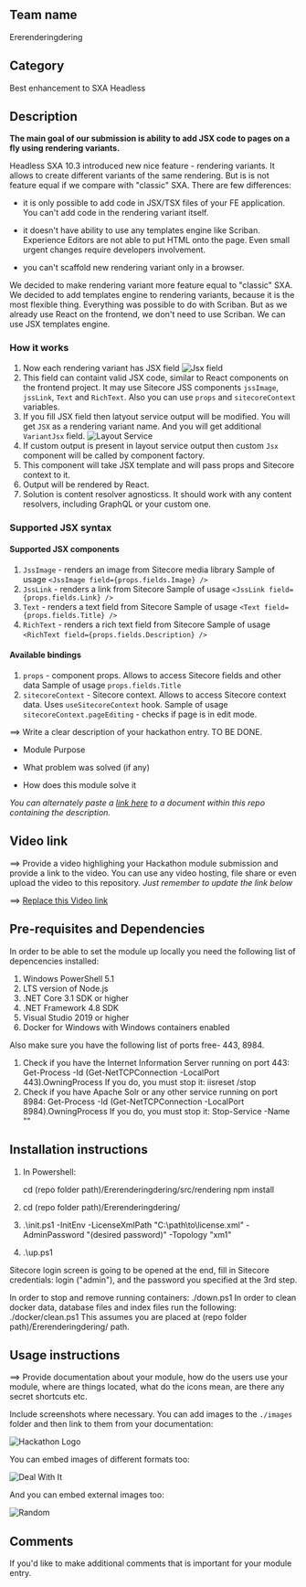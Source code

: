 ## Team name

Ererenderingdering

## Category

Best enhancement to SXA Headless

## Description

**The main goal of our submission is ability to add JSX code to pages on a fly using rendering variants.**

Headless SXA 10.3 introduced new nice feature - rendering variants. It allows to create different variants of the same rendering. But is is not feature equal if we compare with "classic" SXA. There are few differences:

- it is only possible to add code in JSX/TSX files of your FE application. You can't add code in the rendering variant itself.

- it doesn't have ability to use any templates engine like Scriban. Experience Editors are not able to put HTML onto the page. Even small urgent changes require developers involvement.
  
- you can't scaffold new rendering variant only in a browser.

We decided to make rendering variant more feature equal to "classic" SXA. We decided to add templates engine to rendering variants, because it is the most flexible thing. Everything was possible to do with Scriban. But as we already use React on the frontend, we don't need to use Scriban. We can use JSX templates engine.

### How it works

1. Now each rendering variant has JSX field
![Jsx field](docs/images/Flow.png?raw=true "Jsx field")
1. This field can containt valid JSX code, similar to React components on the frontend project. It may use Sitecore JSS components `jssImage`, `jssLink`, `Text` and `RichText`. Also you can use `props` and `sitecoreContext` variables.
1. If you fill JSX field then latyout service output will be modified. You will get `JSX` as a rendering variant name. And you will get additional `VariantJsx` field.
![Layout Service](docs/images/LayoutService.png?raw=true "Layout Service")
1. If custom output is present in layout service output then custom `Jsx` component will be called by component factory.
1. This component will take JSX template and will pass props and Sitecore context to it.
1. Output will be rendered by React.
1. Solution is content resolver agnosticss. It should work with any content resolvers, including GraphQL or your custom one.

### Supported JSX syntax

#### Supported JSX components

1. `JssImage` - renders an image from Sitecore media library
  Sample of usage `<JssImage field={props.fields.Image} />`
2. `JssLink` - renders a link from Sitecore
  Sample of usage `<JssLink field={props.fields.Link} />`
3. `Text` - renders a text field from Sitecore
  Sample of usage `<Text field={props.fields.Title} />`
4. `RichText` - renders a rich text field from Sitecore
  Sample of usage `<RichText field={props.fields.Description} />`

#### Available bindings

1. `props` - component props. Allows to access Sitecore fields and other data
   Sample of usage `props.fields.Title`
2. `sitecoreContext` - Sitecore context. Allows to access Sitecore context data. Uses `useSitecoreContext` hook.
   Sample of usage `sitecoreContext.pageEditing` - checks if page is in edit mode.

⟹ Write a clear description of your hackathon entry. TO BE DONE.



- Module Purpose

- What problem was solved (if any)

- How does this module solve it



_You can alternately paste a [link here](#docs) to a document within this repo containing the description._



## Video link

⟹ Provide a video highlighing your Hackathon module submission and provide a link to the video. You can use any video hosting, file share or even upload the video to this repository. _Just remember to update the link below_



⟹ [Replace this Video link](#video-link)





## Pre-requisites and Dependencies


In order to be able to set the module up locally you need the following list of depencencies installed:

1. Windows PowerShell 5.1
2. LTS version of Node.js
3. .NET Core 3.1 SDK or higher
4. .NET Framework 4.8 SDK
5. Visual Studio 2019 or higher
6. Docker for Windows with Windows containers enabled

Also make sure you have the following list of ports free- 443, 8984.

1. Check if you have the Internet Information Server running on port 443:
   Get-Process -Id (Get-NetTCPConnection -LocalPort 443).OwningProcess
   If you do, you must stop it:
   iisreset /stop
2. Check if you have Apache Solr or any other service running on port 8984:
   Get-Process -Id (Get-NetTCPConnection -LocalPort 8984).OwningProcess
   If you do, you must stop it:
   Stop-Service -Name "<the name of your service>"



## Installation instructions

1. In Powershell:
   
   cd (repo folder path)/Ererenderingdering/src/rendering
   npm install
2. cd (repo folder path)/Ererenderingdering/
3. .\init.ps1 -InitEnv -LicenseXmlPath "C:\path\to\license.xml" -AdminPassword "(desired password)" -Topology "xm1"
4. .\up.ps1

Sitecore login screen is going to be opened at the end, fill in Sitecore credentials: login ("admin"), and the password you specified at the 3rd step.

In order to stop and remove running containers: ./down.ps1
In order to clean docker data, database files and index files run the following: ./docker/clean.ps1
This assumes you are placed at (repo folder path)/Ererenderingdering/ path.


## Usage instructions

⟹ Provide documentation about your module, how do the users use your module, where are things located, what do the icons mean, are there any secret shortcuts etc.



Include screenshots where necessary. You can add images to the `./images` folder and then link to them from your documentation:



![Hackathon Logo](docs/images/hackathon.png?raw=true  "Hackathon Logo")



You can embed images of different formats too:



![Deal With It](docs/images/deal-with-it.gif?raw=true  "Deal With It")



And you can embed external images too:



![Random](https://thiscatdoesnotexist.com/)



## Comments

If you'd like to make additional comments that is important for your module entry.
